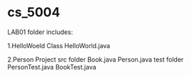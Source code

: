 # cs_5004
LAB01 folder includes:


1.HelloWoeld Class 
  	 HelloWorld.java


2.Person Project
        src folder 
		Book.java
		Person.java
   	test folder
		PersonTest.java
		BookTest.java
